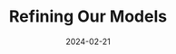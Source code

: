 ---
title: "Refining Our Models"
index: 8
date: 2024-02-21
materials:
- topic: "Refining Our Image Classifier: Skin Cancer"
  files:
  - type: "colab"
    url: https://colab.research.google.com/github/C4M-UofT/C4M-UofT.github.io/blob/master/lectures/winter/8_ml_refining/8a - Refining Our Image Classifier.ipynb
- topic: "Refining Our Time-Series Regressor: Parkinsonian Gait (in progress)"
assignment:
  text: "Materials in progress"
  due_date: 2024-03-06 12:00 PM
  submission_link: TBD
  files:
  - type: "colab"
    url: TBD
---